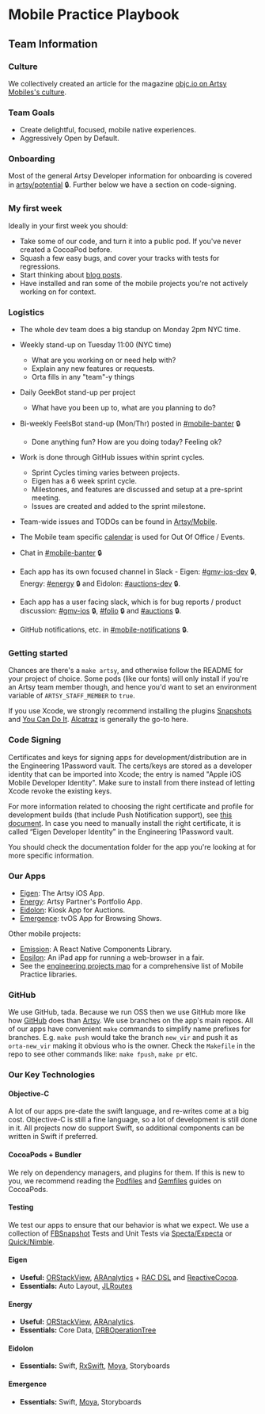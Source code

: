# Mobile Practice Playbook

## Team Information

### Culture

We collectively created an article for the magazine
[objc.io on Artsy Mobiles's culture](http://www.objc.io/issue-22/artsy.html).

### Team Goals

- Create delightful, focused, mobile native experiences.
- Aggressively Open by Default.

### Onboarding

Most of the general Artsy Developer information for onboarding is covered in
[artsy/potential](https://github.com/artsy/potential#onboarding) 🔒. Further
below we have a section on code-signing.

### My first week

Ideally in your first week you should:

- Take some of our code, and turn it into a public pod. If you've never created a CocoaPod before.
- Squash a few easy bugs, and cover your tracks with tests for regressions.
- Start thinking about [blog posts](https://github.com/artsy/mobile/labels/Blog%20Post).
- Have installed and ran some of the mobile projects you're not actively working on for context.

### Logistics

- The whole dev team does a big standup on Monday 2pm NYC time.

- Weekly stand-up on Tuesday 11:00 (NYC time)

  - What are you working on or need help with?
  - Explain any new features or requests.
  - Orta fills in any "team"-y things

- Daily GeekBot stand-up per project

  - What have you been up to, what are you planning to do?

- Bi-weekly FeelsBot stand-up (Mon/Thr) posted in [#mobile-banter](https://artsy.slack.com/messages/mobile-banter/) 🔒

  - Done anything fun? How are you doing today? Feeling ok?

- Work is done through GitHub issues within sprint cycles.

  - Sprint Cycles timing varies between projects.
  - Eigen has a 6 week sprint cycle.
  - Milestones, and features are discussed and setup at a pre-sprint meeting.
  - Issues are created and added to the sprint milestone.

- Team-wide issues and TODOs can be found in [Artsy/Mobile](https://github.com/artsy/mobile/).
- The Mobile team specific
  [calendar](https://www.google.com/calendar/embed?src=artsymail.com_bke4sctkn8o072rjgtcsrrun3s%40group.calendar.google.com&ctz=America/New_York)
  is used for Out Of Office / Events.
- Chat in [#mobile-banter](https://artsy.slack.com/messages/mobile-banter/) 🔒
- Each app has its own focused channel in Slack - Eigen:
  [#gmv-ios-dev](https://artsy.slack.com/messages/gmv-ios-dev/) 🔒, Energy:
  [#energy](https://artsy.slack.com/messages/energy) 🔒 and Eidolon:
  [#auctions-dev](https://artsy.slack.com/messages/auctions-dev/) 🔒.
- Each app has a user facing slack, which is for bug reports / product discussion:
  [#gmv-ios](https://artsy.slack.com/messages/gmv-ios/) 🔒, [#folio](https://artsy.slack.com/messages/folio) 🔒 and
  [#auctions](https://artsy.slack.com/messages/auctions/) 🔒.
- GitHub notifications, etc. in [#mobile-notifications](https://artsy.slack.com/messages/mobile-notifications/) 🔒.

### Getting started

Chances are there's a `make artsy`, and otherwise follow the README for your project of choice. Some pods (like our
fonts) will only install if you're an Artsy team member though, and hence you'd want to set an environment variable
of `ARTSY_STAFF_MEMBER` to `true`.

If you use Xcode, we strongly recommend installing the plugins [Snapshots](https://github.com/orta/Snapshots) and
[You Can Do It](https://github.com/orta/You-Can-Do-It). [Alcatraz](http://alcatraz.io) is generally the go-to here.

### Code Signing

Certificates and keys for signing apps for development/distribution are in the Engineering 1Password vault. The
certs/keys are stored as a developer identity that can be imported into Xcode; the entry is named "Apple iOS Mobile
Developer Identity". Make sure to install from there instead of letting Xcode revoke the existing keys.

For more information related to choosing the right certificate and profile for development builds (that include
Push Notification support), see
[this document](https://github.com/artsy/eigen/blob/master/docs/push_notifications.md). In case you need to
manually install the right certificate, it is called “Eigen Developer Identity” in the Engineering 1Password vault.

You should check the documentation folder for the app you're looking at for more specific information.

### Our Apps

- [Eigen](https://github.com/artsy/eigen): The Artsy iOS App.
- [Energy](https://github.com/artsy/energy): Artsy Partner's Portfolio App.
- [Eidolon](https://github.com/artsy/eidolon): Kiosk App for Auctions.
- [Emergence](https://github.com/artsy/emergence): tvOS App for Browsing Shows.

Other mobile projects:

- [Emission](https://github.com/artsy/emission): A React Native Components Library.
- [Epsilon](https://github.com/orta/epsilon): An iPad app for running a web-browser in a fair.
- See the [engineering projects map](https://trello.com/b/VLlTIM7l/artsy-engineering-projects-map) for a
  comprehensive list of Mobile Practice libraries.

### GitHub

We use GitHub, tada. Because we run OSS then we use GitHub more like how
[GitHub](https://speakerdeck.com/holman/how-github-uses-github-to-build-github) does than
[Artsy](http://artsy.github.io/blog/2012/01/29/how-art-dot-sy-uses-github-to-build-art-dot-sy/). We use branches on
the app's main repos. All of our apps have convenient `make` commands to simplify name prefixes for branches. E.g.
`make push` would take the branch `new_vir` and push it as `orta-new_vir` making it obvious who is the owner. Check
the `Makefile` in the repo to see other commands like: `make fpush`, `make pr` etc.

### Our Key Technologies

#### Objective-C

A lot of our apps pre-date the swift language, and re-writes come at a big cost. Objective-C is still a fine
language, so a lot of development is still done in it. All projects now do support Swift, so additional components
can be written in Swift if preferred.

#### CocoaPods + Bundler

We rely on dependency managers, and plugins for them. If this is new to you, we recommend reading the
[Podfiles](https://guides.cocoapods.org/) and [Gemfiles](https://guides.cocoapods.org/using/a-gemfile.html) guides
on CocoaPods.

#### Testing

We test our apps to ensure that our behavior is what we expect. We use a collection of
[FBSnapshot](http://www.objc.io/issue-15/snapshot-testing.html) Tests and Unit Tests via
[Specta/Expecta](https://github.com/specta/specta) or [Quick/Nimble](https://github.com/Quick/Quick/).

#### Eigen

- **Useful:** [ORStackView](https://github.com/orta/ORStackView/),
  [ARAnalytics](https://github.com/orta/ARAnalytics) +
  [RAC DSL](https://github.com/artsy/eigen/blob/6bcacede194ca5b948e916746d313e7c96ec085e/Artsy/Classes/ARAppDelegate%2BAnalytics.m)
  and [ReactiveCocoa](http://reactivecocoa.io).
- **Essentials:** Auto Layout, [JLRoutes](https://github.com/joeldev/JLRoutes)

#### Energy

- **Useful:** [ORStackView](https://github.com/orta/ORStackView/),
  [ARAnalytics](https://github.com/orta/ARAnalytics).
- **Essentials:** Core Data, [DRBOperationTree](https://cocoapods.org/pods/DRBOperationTree)

#### Eidolon

- **Essentials:** Swift, [RxSwift](http://rxswift.org), [Moya](https://github.com/ashfurrow/moya/), Storyboards

#### Emergence

- **Essentials:** Swift, [Moya](https://github.com/ashfurrow/moya/), Storyboards
